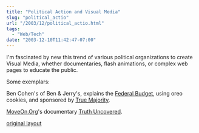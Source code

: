 ```yaml
---
title: "Political Action and Visual Media"
slug: "political_actio"
url: "/2003/12/political_actio.html"
tags:
  - "Web/Tech"
date: "2003-12-10T11:42:47-07:00"
---
```

<p>I'm fascinated by new this trend of various political organizations to create Visual Media, whether documentaries, flash animations, or complex web pages to educate the public.</p>
<p>Some exemplars:</p>
<p>Ben Cohen's of Ben & Jerry's, explains the <a href="http://action.truemajority.org/ctt.asp?u=285196&l=244">Federal Budget</a>, using oreo cookies, and sponsored by <a href="www.truemajority.org">True Majority</a>.</p>
<p><a href="www.moveon.org">MoveOn.Org</a>'s documentary <a href="http://www.truthuncovered.com/">Truth Uncovered</a>.</p>
<p class="previous"><a href="/previous/2003/12/political_actio.html" rel="syndication nofollow" class="u-syndication" >original layout</a></p>
